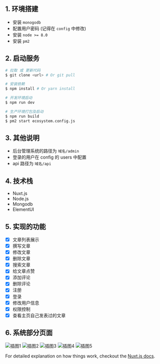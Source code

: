 ## 1. 环境搭建

* 安装 `monogodb`
* 配置用户密码 (记得在 `config` 中修改)
* 安装 `node >= 8.0`
* 安装 `pm2`

## 2. 启动服务

```bash
# 拉取 或 更新代码
$ git clone <url> # Or git pull

# 安装依赖
$ npm install # Or yarn install

# 开发环境启动
$ npm run dev

# 生产环境打包及启动
$ npm run build
$ pm2 start ecosystem.config.js
```


## 3. 其他说明

* 后台管理系统的路径为 `域名/admin`
* 登录的用户在 config 的 users 中配置
* api 路径为 `域名/api`

## 4. 技术栈

* Nuxt.js
* Node.js
* Mongodb
* ElementUI

## 5. 实现的功能

* [x] 文章列表展示
* [x] 撰写文章
* [x] 修改文章
* [x] 删除文章
* [x] 搜索文章
* [x] 给文章点赞
* [x] 添加评论
* [x] 删除评论
* [x] 注册
* [x] 登录
* [x] 修改用户信息
* [x] 权限控制
* [x] 查看主页自己发表过的文章

## 6. 系统部分页面
![插图1](/assets/readMe1.png)
![插图2]("~/assets/readMe2.png")
![插图3](~/assets/readMe3.png)
![插图4](~/assets/readMe4.png)
![插图5](~/assets/readMe5.png)

For detailed explanation on how things work, checkout the [Nuxt.js docs](https://github.com/nuxt/nuxt.js).
